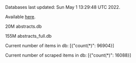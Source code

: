 Databases last updated: Sun May  1 13:29:48 UTC 2022. 

Available [here](https://github.com/cbeauhilton/ash-db/releases).


20M	abstracts.db

155M	abstracts_full.db

Current number of items in db:
[{"count(*)": 96904}]

Current number of scraped items in db:
[{"count(*)": 16088}]
